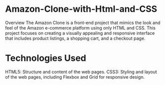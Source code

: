 # Amazon-Clone-with-Html-and-CSS
Overview The Amazon Clone is a front-end project that mimics the look and feel of the Amazon e-commerce platform using only HTML and CSS. This project focuses on creating a visually appealing and responsive interface that includes product listings, a shopping cart, and a checkout page.



# Technologies Used
HTML5: Structure and content of the web pages.
CSS3: Styling and layout of the web pages, including Flexbox and Grid for responsive design.
